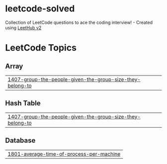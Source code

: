 # leetcode-solved
Collection of LeetCode questions to ace the coding interview! - Created using [LeetHub v2](https://github.com/arunbhardwaj/LeetHub-2.0)

<!---LeetCode Topics Start-->
# LeetCode Topics
## Array
|  |
| ------- |
| [1407-group-the-people-given-the-group-size-they-belong-to](https://github.com/fakhriyalfians/leetcode-solved/tree/master/1407-group-the-people-given-the-group-size-they-belong-to) |
## Hash Table
|  |
| ------- |
| [1407-group-the-people-given-the-group-size-they-belong-to](https://github.com/fakhriyalfians/leetcode-solved/tree/master/1407-group-the-people-given-the-group-size-they-belong-to) |
## Database
|  |
| ------- |
| [1801-average-time-of-process-per-machine](https://github.com/fakhriyalfians/leetcode-solved/tree/master/1801-average-time-of-process-per-machine) |
<!---LeetCode Topics End-->